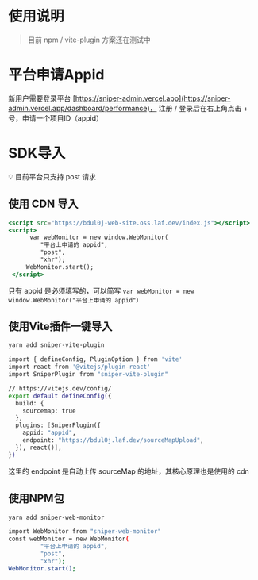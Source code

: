 # 使用说明
> 目前 npm / vite-plugin 方案还在测试中

# 平台申请Appid

新用户需要登录平台  [https://sniper-admin.vercel.app](https://sniper-admin.vercel.app/dashboard/performance)， 注册 / 登录后在右上角点击  + 号，申请一个项目ID（appid）

# SDK导入

💡 目前平台只支持 post 请求

## 使用 CDN 导入

```jsx
<script src="https://bdul0j-web-site.oss.laf.dev/index.js"></script>
<script>
      var webMonitor = new window.WebMonitor(
         "平台上申请的 appid",
         "post",
         "xhr");
     WebMonitor.start();
 </script>
```

只有 appid 是必须填写的，可以简写 `var webMonitor = new window.WebMonitor("平台上申请的 appid"）`

## 使用Vite插件一键导入

```bash
yarn add sniper-vite-plugin
```

```bash
import { defineConfig, PluginOption } from 'vite'
import react from '@vitejs/plugin-react'
import SniperPlugin from "sniper-vite-plugin"

// https://vitejs.dev/config/
export default defineConfig({
  build: {
    sourcemap: true
  },
  plugins: [SniperPlugin({
    appid: "appid",
    endpoint: "https://bdul0j.laf.dev/sourceMapUpload",
  }), react()],
})
```

这里的 endpoint 是自动上传 sourceMap 的地址，其核心原理也是使用的 cdn

## 使用NPM包
```bash
yarn add sniper-web-monitor
```

```bash
import WebMonitor from "sniper-web-monitor"
const webMonitor = new WebMonitor(
         "平台上申请的 appid",
         "post",
         "xhr");
WebMonitor.start();
```
